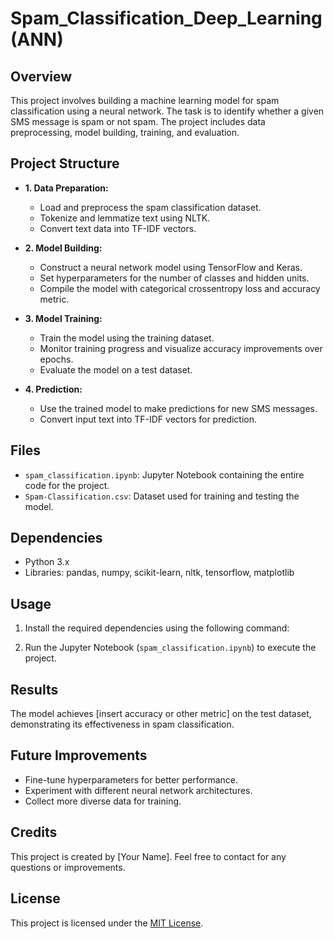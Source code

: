 # Spam_Classification_Deep_Learning (ANN)


## Overview

This project involves building a machine learning model for spam classification using a neural network. The task is to identify whether a given SMS message is spam or not spam. The project includes data preprocessing, model building, training, and evaluation.

## Project Structure

- **1. Data Preparation:**
  - Load and preprocess the spam classification dataset.
  - Tokenize and lemmatize text using NLTK.
  - Convert text data into TF-IDF vectors.

- **2. Model Building:**
  - Construct a neural network model using TensorFlow and Keras.
  - Set hyperparameters for the number of classes and hidden units.
  - Compile the model with categorical crossentropy loss and accuracy metric.

- **3. Model Training:**
  - Train the model using the training dataset.
  - Monitor training progress and visualize accuracy improvements over epochs.
  - Evaluate the model on a test dataset.

- **4. Prediction:**
  - Use the trained model to make predictions for new SMS messages.
  - Convert input text into TF-IDF vectors for prediction.

## Files

- `spam_classification.ipynb`: Jupyter Notebook containing the entire code for the project.
- `Spam-Classification.csv`: Dataset used for training and testing the model.

## Dependencies

- Python 3.x
- Libraries: pandas, numpy, scikit-learn, nltk, tensorflow, matplotlib

## Usage

1. Install the required dependencies using the following command:


2. Run the Jupyter Notebook (`spam_classification.ipynb`) to execute the project.

## Results

The model achieves [insert accuracy or other metric] on the test dataset, demonstrating its effectiveness in spam classification.

## Future Improvements

- Fine-tune hyperparameters for better performance.
- Experiment with different neural network architectures.
- Collect more diverse data for training.

## Credits

This project is created by [Your Name]. Feel free to contact for any questions or improvements.

## License

This project is licensed under the [MIT License](LICENSE).


